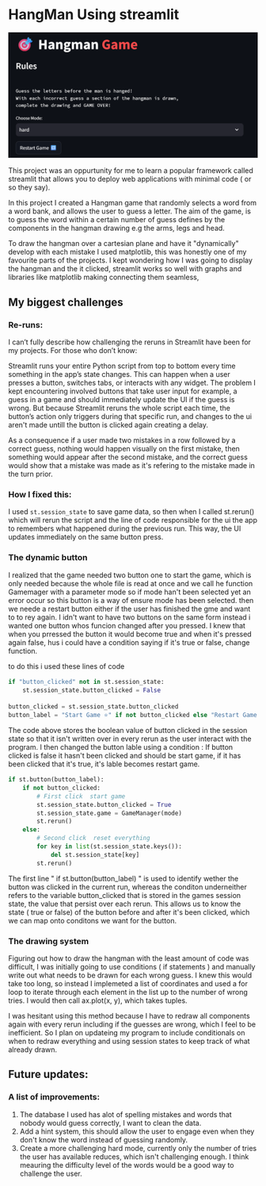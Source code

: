 # HangMan Using streamlit

![Game StartPage](https://raw.githubusercontent.com/Omi-Sachi/Hangman-w-Streamlit/main/images/Restartgame.png)

This project was an oppurtunity for me to learn a popular framework called streamlit that allows you to deploy web applications with minimal code ( or so they say).

In this project I created a Hangman game that randomly selects a word from a word bank, and allows the user to guess a letter. The aim of the game, is to guess the word within
a certain number of guess defines by the components in the hangman drawing e.g the arms, legs and head.

To draw the hangman over a cartesian plane and have it "dynamically" develop with each mistake I used matplotlib, this was honestly one of my favourite parts of the projects.
I kept wondering how I was going to display the hangman and the it clicked, streamlit works so well with graphs and libraries like matplotlib making connecting them seamless,

## My biggest challenges

### Re-runs:

I can’t fully describe how challenging the reruns in Streamlit have been for my projects. For those who don’t know:

Streamlit runs your entire Python script from top to bottom every time something in the app’s state changes. This can happen when a user presses a button, switches tabs, or interacts with any widget.
The problem I kept encountering involved buttons that take user input for example, a guess in a game and should immediately update the UI if the guess is wrong. But because Streamlit reruns the whole script each time, 
the button’s action only triggers during that specific run, and changes to the ui aren't made untill the button is clicked again creating a delay.

As a consequence if a user made two mistakes in a row followed by a correct guess, nothing would happen visually on the first mistake, then something would appear after the second mistake, 
and the correct guess would show that a mistake was made as it's refering to the mistake made in the turn prior.

### How I fixed this:

I used `st.session_state` to save game data, so then when I called st.rerun() which will rerun the script and the line of code responsible for the ui the app to remembers what happened during the previous run.
This way, the UI updates immediately on the same button press.

### The dynamic button
I realized that the game needed two button one to start the game, which is only needed because the whole file is read at once and we call he function Gamemager with a parameter mode
so if mode han't been selected yet an error occur so this button is a way of ensure mode has been selected.
then we neede a restart button either if the user has finished the gme and want to to rey again.
I idn't want to have two buttons on the same form instead i wanted one button whos funcion changed after you pressed.
I knew that when you prressed the button it would become true and when it's pressed again false, hus i could have a condition saying if it's true or false, change function.

to do this i used these lines of code
```python
if "button_clicked" not in st.session_state:
    st.session_state.button_clicked = False

button_clicked = st.session_state.button_clicked
button_label = "Start Game ⭐" if not button_clicked else "Restart Game 🔁"

```
The code above stores the boolean value of button clicked in the session state so that it isn't written over in every rerun as the user interact with the program.
I then changed the button lable using a condition : If button clicked is false it hasn't been clicked and should be start game, if it has been clicked that it's true, 
it's lable becomes restart game.

```python
if st.button(button_label):
    if not button_clicked:
        # First click  start game
        st.session_state.button_clicked = True
        st.session_state.game = GameManager(mode)
        st.rerun()
    else:
        # Second click  reset everything
        for key in list(st.session_state.keys()):
            del st.session_state[key]
        st.rerun()
```

The first line " if st.button(button_label) " is used to identify wether the button was clicked in the current run, 
whereas the conditon underneither refers to the variable button_clicked that is stored in the games session state, the value that persist over each rerun. 
This allows us to know the state ( true or false) of the button before and after it's been clicked, which we can map onto conditons we want for the button.

### The drawing system

Figuring out how to draw the hangman with the least amount of code was difficult, I was initially going to use conditions ( if statements ) and manually write out
what needs to be drawn for each wrong guess. I knew this would take too long, so instead I implemeted a list of coordinates and used a for loop to iterate through each element in the list up to 
the number of wrong tries. I would then call ax.plot(x, y), which takes tuples.

I was hesitant using this method because I have to redraw all components again with every rerun including if the guesses are wrong, which I feel to be inefficient.
So I plan on updateing my program to include conditionals on when to redraw everything and using session states to keep track of what already drawn.


## Future updates:
### A list of improvements:
1. The database I used has alot of spelling mistakes and words that nobody would guess correctly, I want to clean the data.
2. Add a hint system, this should allow the user to engage even when they don't know the word instead of guessing randomly.
3. Create a more challenging hard mode, currently only the number of tries the user has available reduces, which isn't challenging enough.
I think meauring the difficulty level of the words would be a good way to challenge the user.




